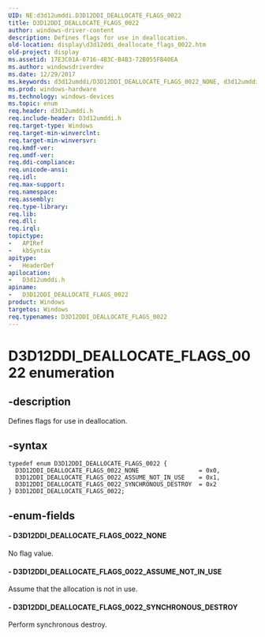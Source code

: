 ```yaml
---
UID: NE:d3d12umddi.D3D12DDI_DEALLOCATE_FLAGS_0022
title: D3D12DDI_DEALLOCATE_FLAGS_0022
author: windows-driver-content
description: Defines flags for use in deallocation.
old-location: display\d3d12ddi_deallocate_flags_0022.htm
old-project: display
ms.assetid: 17E3C01A-0716-4B3C-B4B3-72B055FB40EA
ms.author: windowsdriverdev
ms.date: 12/29/2017
ms.keywords: d3d12umddi/D3D12DDI_DEALLOCATE_FLAGS_0022_NONE, d3d12umddi/D3D12DDI_DEALLOCATE_FLAGS_0022_ASSUME_NOT_IN_USE, D3D12DDI_DEALLOCATE_FLAGS_0022_NONE, d3d12umddi/D3D12DDI_DEALLOCATE_FLAGS_0022_SYNCHRONOUS_DESTROY, D3D12DDI_DEALLOCATE_FLAGS_0022_SYNCHRONOUS_DESTROY, D3D12DDI_DEALLOCATE_FLAGS_0022, D3D12DDI_DEALLOCATE_FLAGS_0022 enumeration [Display Devices], d3d12umddi/D3D12DDI_DEALLOCATE_FLAGS_0022, D3D12DDI_DEALLOCATE_FLAGS_0022_ASSUME_NOT_IN_USE, display.d3d12ddi_deallocate_flags_0022
ms.prod: windows-hardware
ms.technology: windows-devices
ms.topic: enum
req.header: d3d12umddi.h
req.include-header: D3d12umddi.h
req.target-type: Windows
req.target-min-winverclnt: 
req.target-min-winversvr: 
req.kmdf-ver: 
req.umdf-ver: 
req.ddi-compliance: 
req.unicode-ansi: 
req.idl: 
req.max-support: 
req.namespace: 
req.assembly: 
req.type-library: 
req.lib: 
req.dll: 
req.irql: 
topictype:
-	APIRef
-	kbSyntax
apitype:
-	HeaderDef
apilocation:
-	D3d12umddi.h
apiname:
-	D3D12DDI_DEALLOCATE_FLAGS_0022
product: Windows
targetos: Windows
req.typenames: D3D12DDI_DEALLOCATE_FLAGS_0022
---
```


# D3D12DDI_DEALLOCATE_FLAGS_0022 enumeration


## -description


Defines flags for use in deallocation. 


## -syntax


````
typedef enum D3D12DDI_DEALLOCATE_FLAGS_0022 { 
  D3D12DDI_DEALLOCATE_FLAGS_0022_NONE                 = 0x0,
  D3D12DDI_DEALLOCATE_FLAGS_0022_ASSUME_NOT_IN_USE    = 0x1,
  D3D12DDI_DEALLOCATE_FLAGS_0022_SYNCHRONOUS_DESTROY  = 0x2
} D3D12DDI_DEALLOCATE_FLAGS_0022;
````


## -enum-fields




#### - D3D12DDI_DEALLOCATE_FLAGS_0022_NONE

No flag value.


#### - D3D12DDI_DEALLOCATE_FLAGS_0022_ASSUME_NOT_IN_USE

Assume that the allocation is not in use.


#### - D3D12DDI_DEALLOCATE_FLAGS_0022_SYNCHRONOUS_DESTROY

Perform synchronous destroy.

